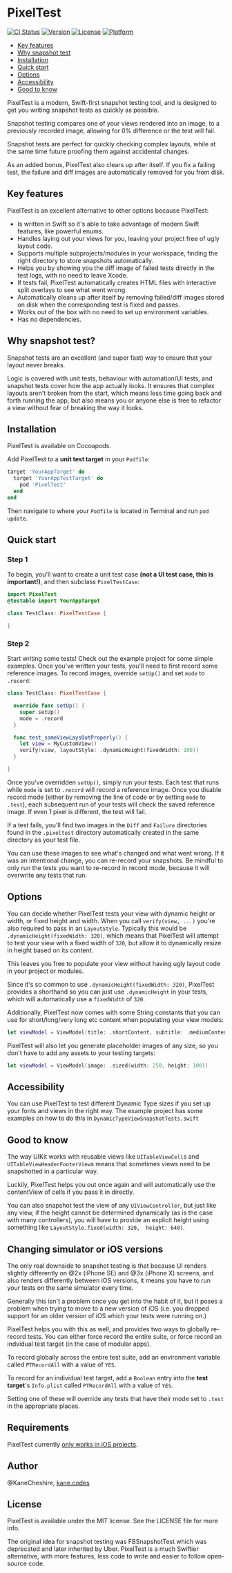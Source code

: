 # PixelTest

[![CI Status](http://img.shields.io/travis/KaneCheshire/PixelTest.svg?style=flat)](https://travis-ci.org/KaneCheshire/PixelTest)
[![Version](https://img.shields.io/cocoapods/v/PixelTest.svg?style=flat)](http://cocoapods.org/pods/PixelTest)
[![License](https://img.shields.io/cocoapods/l/PixelTest.svg?style=flat)](http://cocoapods.org/pods/PixelTest)
[![Platform](https://img.shields.io/cocoapods/p/PixelTest.svg?style=flat)](http://cocoapods.org/pods/PixelTest)

- [Key features](#key-features)
- [Why snapshot test](#why-snapshot-test)
- [Installation](#installation)
- [Quick start](#quick-start)
- [Options](#options)
- [Accessibility](#accessibility)
- [Good to know](#good-to-know)

PixelTest is a modern, Swift-first snapshot testing tool, and is designed to get you writing snapshot tests as quickly as possible.

Snapshot testing compares one of your views rendered into an image, to a previously recorded image, allowing for 0% difference or the test will fail.

Snapshot tests are perfect for quickly checking complex layouts, while at the same time future proofing them against accidental changes.

As an added bonus, PixelTest also clears up after itself. If you fix a failing test, the failure and diff images are automatically removed for you from disk.

## Key features

PixelTest is an excellent alternative to other options because PixelTest:

- Is written in Swift so it's able to take advantage of modern Swift features, like powerful enums.
- Handles laying out your views for you, leaving your project free of ugly layout code.
- Supports multiple subprojects/modules in your workspace, finding the right directory to store snapshots automatically.
- Helps you by showing you the diff image of failed tests directly in the test logs, with no need to leave Xcode.
- If tests fail, PixelTest automatically creates HTML files with interactive split overlays to see what went wrong.
- Automatically cleans up after itself by removing failed/diff images stored on disk when the corresponding test is fixed and passes.
- Works out of the box with no need to set up environment variables.
- Has no dependencies.


## Why snapshot test?

Snapshot tests are an excellent (and super fast) way to ensure that your layout never breaks.

Logic is covered with unit tests, behaviour with automation/UI tests, and snapshot tests cover how the app actually looks. It ensures that complex layouts aren't broken from the start, which means less time going back and forth running the app, but also means you or anyone else is free to refactor a view without fear of breaking the way it looks.

## Installation

PixelTest is available on Cocoapods.

Add PixelTest to a **unit test target** in your `Podfile`:

```ruby
target 'YourAppTarget' do
  target 'YourAppTestTarget' do
    pod 'PixelTest'
  end
end
```

Then navigate to where your `Podfile` is located in Terminal and run `pod update`.

## Quick start

### Step 1

To begin, you'll want to create a unit test case **(not a UI test case, this is important!)**, and then subclass `PixelTestCase`:

```swift
import PixelTest
@testable import YourAppTarget

class TestClass: PixelTestCase {

}
```

### Step 2

Start writing some tests! Check out the example project for some simple examples. Once you've written your tests, you'll need to first record some reference images. To record images, override `setUp()` and set `mode` to `.record`:

```swift
class TestClass: PixelTestCase {

  override func setUp() {
    super.setUp()
    mode = .record
  }

  func test_someViewLaysOutProperly() {
    let view = MyCustomView()
    verify(view, layoutStyle: .dynamicHeight(fixedWidth: 100))
  }

}
```

Once you've overridden `setUp()`, simply run your tests. Each test that runs while `mode` is set to `.record` will record a reference image. Once you disable record mode (either by removing the line of code or by setting `mode` to `.test`), each subsequent run of your tests will check the saved reference image. If even 1 pixel is different, the test will fail.

If a test fails, you'll find two images in the `Diff` and `Failure` directories found in the `.pixeltest` directory automatically created in the same directory as your test file.

You can use these images to see what's changed and what went wrong. If it was an intentional change, you can re-record your snapshots. Be mindful to only run the tests you want to re-record in record mode, because it will overwrite any tests that run.

## Options

You can decide whether PixelTest tests your view with dynamic height or width, or fixed height and width. When you call `verify(view, ...)` you're also required to pass in an `LayoutStyle`. Typically this would be `.dynamicHeight(fixedWidth: 320)`, which means that PixelTest will attempt to test your view with a fixed width of `320`, but allow it to dynamically resize in height based on its content.

This leaves you free to populate your view without having ugly layout code in your project or modules.

Since it's so common to use `.dynamicHeight(fixedWidth: 320)`, PixelTest provides a shorthand so you can just use `.dynamicHeight` in your tests, which will automatically use a `fixedWidth` of `320`.

Additionally, PixelTest now comes with some String constants that you can use for short/long/very long etc content when populating your view models:

```swift
let viewModel = ViewModel(title: .shortContent, subtitle: .mediumContent)
```

PixelTest will also let you generate placeholder images of any size, so you don't have to add any assets to your testing targets:

```swift
let viewModel = ViewModel(image: .sized(width: 250, height: 100))
```

## Accessibility

You can use PixelTest to test different Dynamic Type sizes if you set up your fonts and views in the right way. The example project has some examples on how to do this in `DynamicTypeViewSnapshotTests.swift`

## Good to know

The way UIKit works with reusable views like `UITableViewCell`s and `UITableViewHeaderFooterView`s means that sometimes views need to be snapshotted in a particular way.

Luckily, PixelTest helps you out once again and will automatically use the contentView of cells if you pass it in directly.

You can also snapshot test the view of any `UIViewController`, but just like any view, if the height cannot be determined dynamically (as is the case with many controllers), you will have to provide an explicit height using something like  `LayoutStyle.fixed(width: 320,  height: 640)`.

## Changing simulator or iOS versions

The only real downside to snapshot testing is that because UI renders slightly differently on @2x (iPhone SE) and @3x (iPhone X) screens, and also renders differently between iOS versions, it means you have to run your tests on the same simulator every time.

Generally this isn't a problem once you get into the habit of it, but it poses a problem when trying to move to a new version of iOS (i.e. you dropped support for an older version of iOS which your tests were running on.)

PixelTest helps you with this as well, and provides two ways to globally re-record tests. You can either force record the entire suite, or force record an indvidual test target (in the case of modular apps).

To record globally across the entire test suite, add an environment variable called `PTRecordAll` with a value of `YES`.

To record for an individual test target, add a `Boolean` entry into the **test target**'s `Info.plist` called `PTRecordAll` with a value of `YES`.

Setting one of these will override any tests that have their mode set to `.test` in the appropriate places.

## Requirements

PixelTest currently [only works in iOS projects](https://github.com/KaneCheshire/PixelTest/issues/13).

## Author

@KaneCheshire, [kane.codes](http://kanecheshire.com)

## License

PixelTest is available under the MIT license. See the LICENSE file for more info.

The original idea for snapshot testing was FBSnapshotTest which was deprecated and later inherited by Uber. PixelTest is a much Swiftier alternative, with more features, less code to write and easier to follow open-source code.
